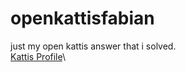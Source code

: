 # openkattisfabian

just my open kattis answer that i solved.\
[Kattis Profile](https://open.kattis.com/users/fabian-habil)\
